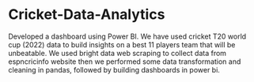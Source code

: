 # Cricket-Data-Analytics
Developed a dashboard using Power BI. 
We have used cricket T20 world cup (2022) data to build insights on a best 11 players team that will be unbeatable. We used bright data web scraping to collect data from espncricinfo website then we performed some data transformation and cleaning in pandas, followed by building dashboards in power bi.
